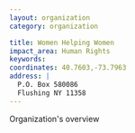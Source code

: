 ```yaml
---
layout: organization
category: organization

title: Women Helping Women
impact_area: Human Rights
keywords: 
coordinates: 40.7603,-73.7963
address: |
  P.O. Box 580086
  Flushing NY 11358
---
```

Organization's overview
